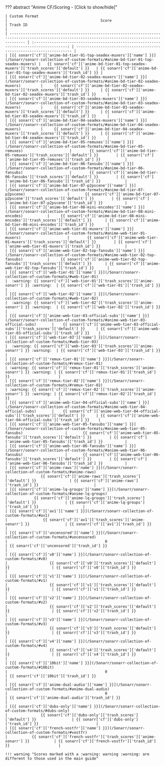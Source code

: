 ??? abstract "Anime CF/Scoring - [Click to show/hide]"

    | Custom Format                                                                                                                                       |                                          Score                                          | Trash ID                                                             |
    | --------------------------------------------------------------------------------------------------------------------------------------------------- | :-------------------------------------------------------------------------------------: | -------------------------------------------------------------------- |
    | [{{ sonarr['cf']['anime-bd-tier-01-top-seadex-muxers']['name'] }}](/Sonarr/sonarr-collection-of-custom-formats/#anime-bd-tier-01-top-seadex-muxers) |   {{ sonarr['cf']['anime-bd-tier-01-top-seadex-muxers']['trash_scores']['default'] }}   | {{ sonarr['cf']['anime-bd-tier-01-top-seadex-muxers']['trash_id'] }} |
    | [{{ sonarr['cf']['anime-bd-tier-02-seadex-muxers']['name'] }}](/Sonarr/sonarr-collection-of-custom-formats/#anime-bd-tier-02-seadex-muxers)         |     {{ sonarr['cf']['anime-bd-tier-02-seadex-muxers']['trash_scores']['default'] }}     | {{ sonarr['cf']['anime-bd-tier-02-seadex-muxers']['trash_id'] }}     |
    | [{{ sonarr['cf']['anime-bd-tier-03-seadex-muxers']['name'] }}](/Sonarr/sonarr-collection-of-custom-formats/#anime-bd-tier-03-seadex-muxers)         |     {{ sonarr['cf']['anime-bd-tier-03-seadex-muxers']['trash_scores']['default'] }}     | {{ sonarr['cf']['anime-bd-tier-03-seadex-muxers']['trash_id'] }}     |
    | [{{ sonarr['cf']['anime-bd-tier-04-seadex-muxers']['name'] }}](/Sonarr/sonarr-collection-of-custom-formats/#anime-bd-tier-04-seadex-muxers)         |     {{ sonarr['cf']['anime-bd-tier-04-seadex-muxers']['trash_scores']['default'] }}     | {{ sonarr['cf']['anime-bd-tier-04-seadex-muxers']['trash_id'] }}     |
    | [{{ sonarr['cf']['anime-bd-tier-05-remuxes']['name'] }}](/Sonarr/sonarr-collection-of-custom-formats/#anime-bd-tier-05-remuxes)                     |        {{ sonarr['cf']['anime-bd-tier-05-remuxes']['trash_scores']['default'] }}        | {{ sonarr['cf']['anime-bd-tier-05-remuxes']['trash_id'] }}           |
    | [{{ sonarr['cf']['anime-bd-tier-06-fansubs']['name'] }}](/Sonarr/sonarr-collection-of-custom-formats/#anime-bd-tier-06-fansubs)                     |        {{ sonarr['cf']['anime-bd-tier-06-fansubs']['trash_scores']['default'] }}        | {{ sonarr['cf']['anime-bd-tier-06-fansubs']['trash_id'] }}           |
    | [{{ sonarr['cf']['anime-bd-tier-07-p2pscene']['name'] }}](/Sonarr/sonarr-collection-of-custom-formats/#anime-bd-tier-07-p2pscene)                   |       {{ sonarr['cf']['anime-bd-tier-07-p2pscene']['trash_scores']['default'] }}        | {{ sonarr['cf']['anime-bd-tier-07-p2pscene']['trash_id'] }}          |
    | [{{ sonarr['cf']['anime-bd-tier-08-mini-encodes']['name'] }}](/Sonarr/sonarr-collection-of-custom-formats/#anime-bd-tier-08-mini-encodes)           |     {{ sonarr['cf']['anime-bd-tier-08-mini-encodes']['trash_scores']['default'] }}      | {{ sonarr['cf']['anime-bd-tier-08-mini-encodes']['trash_id'] }}      |
    | [{{ sonarr['cf']['anime-web-tier-01-muxers']['name'] }}](/Sonarr/sonarr-collection-of-custom-formats/#anime-web-tier-01-muxers)                     |        {{ sonarr['cf']['anime-web-tier-01-muxers']['trash_scores']['default'] }}        | {{ sonarr['cf']['anime-web-tier-01-muxers']['trash_id'] }}           |
    | [{{ sonarr['cf']['anime-web-tier-02-top-fansubs']['name'] }}](/Sonarr/sonarr-collection-of-custom-formats/#anime-web-tier-02-top-fansubs)           |     {{ sonarr['cf']['anime-web-tier-02-top-fansubs']['trash_scores']['default'] }}      | {{ sonarr['cf']['anime-web-tier-02-top-fansubs']['trash_id'] }}      |
    | [{{ sonarr['cf']['web-tier-01']['name'] }}](/Sonarr/sonarr-collection-of-custom-formats/#web-tier-01)                                               |  :warning: {{ sonarr['cf']['web-tier-01']['trash_scores']['anime-sonarr'] }} :warning:  | {{ sonarr['cf']['web-tier-01']['trash_id'] }}                        |
    | [{{ sonarr['cf']['web-tier-02']['name'] }}](/Sonarr/sonarr-collection-of-custom-formats/#web-tier-02)                                               |  :warning: {{ sonarr['cf']['web-tier-02']['trash_scores']['anime-sonarr'] }} :warning:  | {{ sonarr['cf']['web-tier-02']['trash_id'] }}                        |
    | [{{ sonarr['cf']['anime-web-tier-03-official-subs']['name'] }}](/Sonarr/sonarr-collection-of-custom-formats/#anime-web-tier-03-official-subs)       |    {{ sonarr['cf']['anime-web-tier-03-official-subs']['trash_scores']['default'] }}     | {{ sonarr['cf']['anime-web-tier-03-official-subs']['trash_id'] }}    |
    | [{{ sonarr['cf']['web-tier-03']['name'] }}](/Sonarr/sonarr-collection-of-custom-formats/#web-tier-03)                                               |  :warning: {{ sonarr['cf']['web-tier-03']['trash_scores']['anime-sonarr'] }} :warning:  | {{ sonarr['cf']['web-tier-03']['trash_id'] }}                        |
    | [{{ sonarr['cf']['remux-tier-01']['name'] }}](/Sonarr/sonarr-collection-of-custom-formats/#remux-tier-01)                                           | :warning: {{ sonarr['cf']['remux-tier-01']['trash_scores']['anime-sonarr'] }} :warning: | {{ sonarr['cf']['remux-tier-01']['trash_id'] }}                      |
    | [{{ sonarr['cf']['remux-tier-02']['name'] }}](/Sonarr/sonarr-collection-of-custom-formats/#remux-tier-02)                                           | :warning: {{ sonarr['cf']['remux-tier-02']['trash_scores']['anime-sonarr'] }} :warning: | {{ sonarr['cf']['remux-tier-02']['trash_id'] }}                      |
    | [{{ sonarr['cf']['anime-web-tier-04-official-subs']['name'] }}](/Sonarr/sonarr-collection-of-custom-formats/#anime-web-tier-04-official-subs)       |    {{ sonarr['cf']['anime-web-tier-04-official-subs']['trash_scores']['default'] }}     | {{ sonarr['cf']['anime-web-tier-04-official-subs']['trash_id'] }}    |
    | [{{ sonarr['cf']['anime-web-tier-05-fansubs']['name'] }}](/Sonarr/sonarr-collection-of-custom-formats/#anime-web-tier-05-fansubs)                   |       {{ sonarr['cf']['anime-web-tier-05-fansubs']['trash_scores']['default'] }}        | {{ sonarr['cf']['anime-web-tier-05-fansubs']['trash_id'] }}          |
    | [{{ sonarr['cf']['anime-web-tier-06-fansubs']['name'] }}](/Sonarr/sonarr-collection-of-custom-formats/#anime-web-tier-06-fansubs)                   |       {{ sonarr['cf']['anime-web-tier-06-fansubs']['trash_scores']['default'] }}        | {{ sonarr['cf']['anime-web-tier-06-fansubs']['trash_id'] }}          |
    | [{{ sonarr['cf']['anime-raws']['name'] }}](/Sonarr/sonarr-collection-of-custom-formats/#anime-raws)                                                 |               {{ sonarr['cf']['anime-raws']['trash_scores']['default'] }}               | {{ sonarr['cf']['anime-raws']['trash_id'] }}                         |
    | [{{ sonarr['cf']['anime-lq-groups']['name'] }}](/Sonarr/sonarr-collection-of-custom-formats/#anime-lq-groups)                                       |            {{ sonarr['cf']['anime-lq-groups']['trash_scores']['default'] }}             | {{ sonarr['cf']['anime-lq-groups']['trash_id'] }}                    |
    | [{{ sonarr['cf']['av1']['name'] }}](/Sonarr/sonarr-collection-of-custom-formats/#av1)                                                               |                {{ sonarr['cf']['av1']['trash_scores']['anime-sonarr'] }}                | {{ sonarr['cf']['av1']['trash_id'] }}                                |
    | [{{ sonarr['cf']['uncensored']['name'] }}](/Sonarr/sonarr-collection-of-custom-formats/#uncensored)                                                 |                                            0                                            | {{ sonarr['cf']['uncensored']['trash_id'] }}                         |
    | [{{ sonarr['cf']['v0']['name'] }}](/Sonarr/sonarr-collection-of-custom-formats/#v0)                                                                 |                   {{ sonarr['cf']['v0']['trash_scores']['default'] }}                   | {{ sonarr['cf']['v0']['trash_id'] }}                                 |
    | [{{ sonarr['cf']['v1']['name'] }}](/Sonarr/sonarr-collection-of-custom-formats/#v1)                                                                 |                   {{ sonarr['cf']['v1']['trash_scores']['default'] }}                   | {{ sonarr['cf']['v1']['trash_id'] }}                                 |
    | [{{ sonarr['cf']['v2']['name'] }}](/Sonarr/sonarr-collection-of-custom-formats/#v2)                                                                 |                   {{ sonarr['cf']['v2']['trash_scores']['default'] }}                   | {{ sonarr['cf']['v2']['trash_id'] }}                                 |
    | [{{ sonarr['cf']['v3']['name'] }}](/Sonarr/sonarr-collection-of-custom-formats/#v3)                                                                 |                   {{ sonarr['cf']['v3']['trash_scores']['default'] }}                   | {{ sonarr['cf']['v3']['trash_id'] }}                                 |
    | [{{ sonarr['cf']['v4']['name'] }}](/Sonarr/sonarr-collection-of-custom-formats/#v4)                                                                 |                   {{ sonarr['cf']['v4']['trash_scores']['default'] }}                   | {{ sonarr['cf']['v4']['trash_id'] }}                                 |
    | [{{ sonarr['cf']['10bit']['name'] }}](/Sonarr/sonarr-collection-of-custom-formats/#10bit)                                                           |                                            0                                            | {{ sonarr['cf']['10bit']['trash_id'] }}                              |
    | [{{ sonarr['cf']['anime-dual-audio']['name'] }}](/Sonarr/sonarr-collection-of-custom-formats/#anime-dual-audio)                                     |                                            0                                            | {{ sonarr['cf']['anime-dual-audio']['trash_id'] }}                   |
    | [{{ sonarr['cf']['dubs-only']['name'] }}](/Sonarr/sonarr-collection-of-custom-formats/#dubs-only)                                                   |               {{ sonarr['cf']['dubs-only']['trash_scores']['default'] }}                | {{ sonarr['cf']['dubs-only']['trash_id'] }}                          |
    | [{{ sonarr['cf']['french-vostfr']['name'] }}](/Sonarr/sonarr-collection-of-custom-formats/#vostfr)                                                  |           {{ sonarr['cf']['french-vostfr']['trash_scores']['anime-sonarr'] }}           | {{ sonarr['cf']['french-vostfr']['trash_id'] }}                      |

    !!! warning "Scores marked with a :warning: warning :warning: are different to those used in the main guide"
